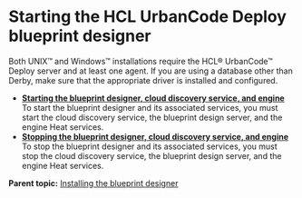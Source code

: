 # Starting the HCL UrbanCode Deploy blueprint designer

Both UNIX™ and Windows™ installations require the HCL® UrbanCode™ Deploy server and at least one agent. If you are using a database other than Derby, make sure that the appropriate driver is installed and configured.

-   **[Starting the blueprint designer, cloud discovery service, and engine](../../com.ibm.edt.doc/topics/start_patterns.md)**  
To start the blueprint designer and its associated services, you must start the cloud discovery service, the blueprint design server, and the engine Heat services.
-   **[Stopping the blueprint designer, cloud discovery service, and engine](../../com.ibm.edt.doc/topics/stop_patterns.md)**  
To stop the blueprint designer and its associated services, you must stop the cloud discovery service, the blueprint design server, and the engine Heat services.

**Parent topic:** [Installing the blueprint designer](../../com.ibm.edt.doc/topics/install_ch_bpd.md)

